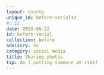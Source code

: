 ```yaml
---
layout: county 
unique_id: before-social12
#: 12
date: 2020-06-22
id: before-social
collection: before
advisory: do
category: social media
title: Sharing photos
tip: Am I putting someone at risk?
---
```

